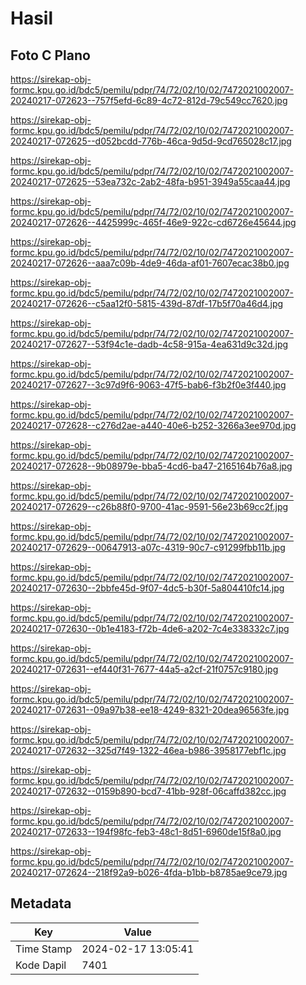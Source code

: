 # Hasil

## Foto C Plano

https://sirekap-obj-formc.kpu.go.id/bdc5/pemilu/pdpr/74/72/02/10/02/7472021002007-20240217-072623--757f5efd-6c89-4c72-812d-79c549cc7620.jpg

https://sirekap-obj-formc.kpu.go.id/bdc5/pemilu/pdpr/74/72/02/10/02/7472021002007-20240217-072625--d052bcdd-776b-46ca-9d5d-9cd765028c17.jpg

https://sirekap-obj-formc.kpu.go.id/bdc5/pemilu/pdpr/74/72/02/10/02/7472021002007-20240217-072625--53ea732c-2ab2-48fa-b951-3949a55caa44.jpg

https://sirekap-obj-formc.kpu.go.id/bdc5/pemilu/pdpr/74/72/02/10/02/7472021002007-20240217-072626--4425999c-465f-46e9-922c-cd6726e45644.jpg

https://sirekap-obj-formc.kpu.go.id/bdc5/pemilu/pdpr/74/72/02/10/02/7472021002007-20240217-072626--aaa7c09b-4de9-46da-af01-7607ecac38b0.jpg

https://sirekap-obj-formc.kpu.go.id/bdc5/pemilu/pdpr/74/72/02/10/02/7472021002007-20240217-072626--c5aa12f0-5815-439d-87df-17b5f70a46d4.jpg

https://sirekap-obj-formc.kpu.go.id/bdc5/pemilu/pdpr/74/72/02/10/02/7472021002007-20240217-072627--53f94c1e-dadb-4c58-915a-4ea631d9c32d.jpg

https://sirekap-obj-formc.kpu.go.id/bdc5/pemilu/pdpr/74/72/02/10/02/7472021002007-20240217-072627--3c97d9f6-9063-47f5-bab6-f3b2f0e3f440.jpg

https://sirekap-obj-formc.kpu.go.id/bdc5/pemilu/pdpr/74/72/02/10/02/7472021002007-20240217-072628--c276d2ae-a440-40e6-b252-3266a3ee970d.jpg

https://sirekap-obj-formc.kpu.go.id/bdc5/pemilu/pdpr/74/72/02/10/02/7472021002007-20240217-072628--9b08979e-bba5-4cd6-ba47-2165164b76a8.jpg

https://sirekap-obj-formc.kpu.go.id/bdc5/pemilu/pdpr/74/72/02/10/02/7472021002007-20240217-072629--c26b88f0-9700-41ac-9591-56e23b69cc2f.jpg

https://sirekap-obj-formc.kpu.go.id/bdc5/pemilu/pdpr/74/72/02/10/02/7472021002007-20240217-072629--00647913-a07c-4319-90c7-c91299fbb11b.jpg

https://sirekap-obj-formc.kpu.go.id/bdc5/pemilu/pdpr/74/72/02/10/02/7472021002007-20240217-072630--2bbfe45d-9f07-4dc5-b30f-5a804410fc14.jpg

https://sirekap-obj-formc.kpu.go.id/bdc5/pemilu/pdpr/74/72/02/10/02/7472021002007-20240217-072630--0b1e4183-f72b-4de6-a202-7c4e338332c7.jpg

https://sirekap-obj-formc.kpu.go.id/bdc5/pemilu/pdpr/74/72/02/10/02/7472021002007-20240217-072631--ef440f31-7677-44a5-a2cf-21f0757c9180.jpg

https://sirekap-obj-formc.kpu.go.id/bdc5/pemilu/pdpr/74/72/02/10/02/7472021002007-20240217-072631--09a97b38-ee18-4249-8321-20dea96563fe.jpg

https://sirekap-obj-formc.kpu.go.id/bdc5/pemilu/pdpr/74/72/02/10/02/7472021002007-20240217-072632--325d7f49-1322-46ea-b986-3958177ebf1c.jpg

https://sirekap-obj-formc.kpu.go.id/bdc5/pemilu/pdpr/74/72/02/10/02/7472021002007-20240217-072632--0159b890-bcd7-41bb-928f-06caffd382cc.jpg

https://sirekap-obj-formc.kpu.go.id/bdc5/pemilu/pdpr/74/72/02/10/02/7472021002007-20240217-072633--194f98fc-feb3-48c1-8d51-6960de15f8a0.jpg

https://sirekap-obj-formc.kpu.go.id/bdc5/pemilu/pdpr/74/72/02/10/02/7472021002007-20240217-072624--218f92a9-b026-4fda-b1bb-b8785ae9ce79.jpg


## Metadata

| Key        | Value               |
| ---------- | ------------------- |
| Time Stamp | 2024-02-17 13:05:41 |
| Kode Dapil | 7401                |



